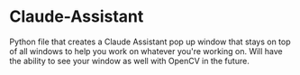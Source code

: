 # Claude-Assistant
 Python file that creates a Claude Assistant pop up window that stays on top of all windows to help you work on whatever you're working on. Will have the ability to see your window as well with OpenCV in the future.
